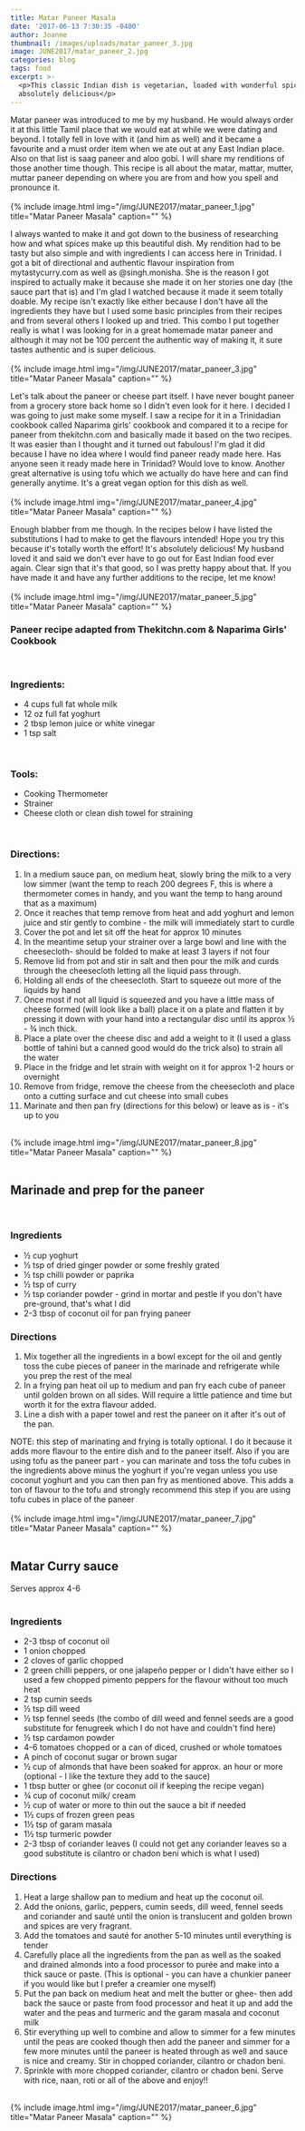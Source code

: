 ```yaml
---
title: Matar Paneer Masala
date: '2017-06-13 7:30:35 -0400'
author: Joanne
thumbnail: /images/uploads/matar_paneer_3.jpg
image: JUNE2017/matar_paneer_2.jpg
categories: blog
tags: food
excerpt: >-
  <p>This classic Indian dish is vegetarian, loaded with wonderful spices and
  absolutely delicious</p>
---
```

Matar paneer was introduced to me by my husband. He would always order it at this little Tamil place that we would eat at while we were dating and beyond. I totally fell in love with it (and him as well) and it became a favourite and a must order item when we ate out at any East Indian place.  Also on that list is saag paneer and aloo gobi. I will share my renditions of those another time though. This recipe is all about the matar, mattar, mutter, muttar paneer depending on where you are from
and how you spell and pronounce it.
<br>
<br>
{% include image.html
img="/img/JUNE2017/matar_paneer_1.jpg"
title="Matar Paneer Masala"
caption="" %}
<br>

I always wanted to make it and got down to the business of researching how and what spices make up this beautiful dish. My rendition had to be tasty but also simple and with ingredients I can access here in Trinidad.  I got a bit of directional and authentic flavour inspiration from mytastycurry.com as well as @singh.monisha.  She is the reason I got inspired to actually make it because she made it on her stories one day (the sauce part that is) and I'm glad I watched because it made it seem totally doable. My recipe isn't exactly like either because I don't have all the ingredients they have but I used some basic principles from their recipes and from several others I looked up and tried. This combo I put together really is what I was looking for in a great homemade matar paneer and although it may not be 100 percent the authentic way of making it, it sure tastes authentic and is super delicious.\
<br>
{% include image.html
img="/img/JUNE2017/matar_paneer_3.jpg"
title="Matar Paneer Masala"
caption="" %}
<br>

Let's talk about the paneer or cheese part itself.  I have never bought paneer from a grocery store back home so I didn't even look for it here. I decided I was going to just make some myself. I saw a recipe for it in a Trinidadian cookbook called Naparima girls' cookbook and compared it to a recipe for paneer from thekitchn.com and basically made it based on the two recipes.  It was easier than I thought and it turned out fabulous! I'm glad it did because I have no idea where I would find paneer ready made here. Has anyone seen it ready made here in Trinidad? Would love to know.  Another great alternative is using tofu which we actually do have here and can find generally anytime. It's a great vegan option for this dish as well.
<br>
<br>
{% include image.html
img="/img/JUNE2017/matar_paneer_4.jpg"
title="Matar Paneer Masala"
caption="" %}
<br>

Enough blabber from me though. In the recipes below I have listed the substitutions I had to make to get the flavours intended! Hope you try this because it's totally worth the effort! It's absolutely delicious! My husband loved it and said we don't ever have to go out for East Indian food ever again.  Clear sign that it's that good, so I was pretty happy about that. If you have made it and have any further additions to the recipe, let me know!
<br>
<br>
{% include image.html
img="/img/JUNE2017/matar_paneer_5.jpg"
title="Matar Paneer Masala"
caption="" %}
<br>

### Paneer recipe adapted from Thekitchn.com & Naparima Girls' Cookbook

<br>

### Ingredients:

* 4 cups full fat whole milk
* 12 oz full fat yoghurt
* 2 tbsp lemon juice or white vinegar
* 1 tsp salt

<br>

### Tools:

* Cooking Thermometer
* Strainer
* Cheese cloth or clean dish towel for straining

<br>

### Directions:

 1. In a medium sauce pan, on medium heat, slowly bring the milk to a very low simmer (want the temp to reach 200 degrees F, this is where a thermometer comes in handy, and you want the temp to hang around that as a maximum)
 2. Once it reaches that temp remove from heat and add yoghurt and lemon juice and stir gently to combine - the milk will immediately start to curdle
 3. Cover the pot and let sit off the heat for approx 10 minutes
 4. In the meantime setup your strainer over a large bowl and line with the cheesecloth- should be folded to make at least 3 layers if not four
 5. Remove lid from pot and stir in salt and then pour the milk and curds through the cheesecloth letting all the liquid pass through.
 6. Holding all ends of the cheesecloth. Start to squeeze out more of the liquids by hand
 7. Once most if not all liquid is squeezed and you have a little mass of cheese formed (will look like a ball) place it on a plate and flatten it by pressing it down with your hand into a rectangular disc until its approx ½ - ¾ inch thick.
 8. Place a plate over the cheese disc and add a weight to it (I used a glass bottle of tahini but a canned good would do the trick also) to strain all the water
 9. Place in the fridge and let strain with weight on it for approx 1-2 hours or overnight
10. Remove from fridge, remove the cheese from the cheesecloth and place onto a cutting surface and cut cheese into small cubes
11. Marinate and then pan fry (directions for this below) or leave as is - it's up to you

<br>
{% include image.html
img="/img/JUNE2017/matar_paneer_8.jpg"
title="Matar Paneer Masala"
caption="" %}
<br>
<br>

## Marinade and prep for the paneer

<br>

### Ingredients

* ½ cup yoghurt
* ½ tsp of dried ginger powder or some freshly grated
* ½ tsp chilli powder or paprika
* ½ tsp of curry
* ½ tsp coriander powder - grind in mortar and pestle if you don't have pre-ground, that's what I did
* 2-3 tbsp of coconut oil for pan frying paneer
  <br>

### Directions

1. Mix together all the ingredients in a bowl except for the oil and gently toss the cube pieces of paneer in the marinade and refrigerate while you prep the  rest of the meal
2. In a frying pan heat oil up to medium and pan fry each cube of paneer until golden brown on all sides. Will require a little patience and time but worth it for the extra flavour added.
3. Line a dish with a paper towel and rest the paneer on it after it's out of the pan.

NOTE: this step of marinating and frying is totally optional. I do it because it adds more flavour to the entire dish and to the paneer itself. Also if you are using tofu as the paneer part - you can marinate and toss the tofu cubes in the ingredients above minus the yoghurt if you're vegan unless you use coconut yoghurt and you can then pan fry as mentioned above. This adds a ton of flavour to the tofu and strongly recommend this step if you are using tofu cubes in place of the paneer
<br>
<br>
{% include image.html
img="/img/JUNE2017/matar_paneer_7.jpg"
title="Matar Paneer Masala"
caption="" %}
<br>
<br>

## Matar Curry sauce

Serves approx 4-6
<br>
<br>

### Ingredients

* 2-3 tbsp of coconut oil
* 1 onion chopped
* 2 cloves of garlic chopped
* 2 green chilli peppers, or one jalapeño pepper or I didn't have either so I  used a few chopped pimento peppers for the flavour without too much heat
* 2 tsp cumin seeds
* ½ tsp dill weed
* ½ tsp fennel seeds (the combo of dill weed and fennel seeds are a good substitute for fenugreek which I do not have and couldn't find here)
* ½ tsp cardamon powder
* 4-6 tomatoes chopped or a can of diced, crushed or whole tomatoes
* A pinch of coconut sugar or brown sugar
* ½ cup of almonds that have been soaked for approx. an hour or more (optional - I like the texture they add to the sauce)
* 1 tbsp butter or ghee (or coconut oil if keeping the recipe vegan)
* ¾ cup of coconut milk/ cream
* ½ cup of water or more to thin out the sauce a bit if needed
* 1½ cups of frozen green peas
* 1½ tsp of garam masala
* 1½ tsp turmeric powder
* 2-3 tbsp of coriander leaves (I could not get any coriander leaves so a good substitute is cilantro or chadon beni which is what I used)
  <br>

### Directions

1. Heat a large shallow pan to medium and  heat up the coconut oil.
2. Add the onions, garlic, peppers, cumin seeds, dill weed, fennel seeds and coriander and sauté until the onion is translucent and golden brown and spices are very fragrant.
3. Add the tomatoes and sauté for another 5-10 minutes until
   everything is tender
4. Carefully place all the ingredients from the pan as well as the soaked and drained almonds into a food processor to purée and make into a thick sauce or paste. (This is optional - you can have a chunkier paneer if you would like but I prefer a creamier one myself)
5. Put the pan back on medium heat and melt the butter or ghee- then add back the sauce or paste from food processor and heat it up and add the water and the peas and turmeric and the garam masala and coconut milk
6. Stir everything up well to combine and allow to simmer for a few minutes until the peas are cooked though then add the paneer and simmer for a few more
   minutes until the paneer is heated through as well and sauce is nice and creamy. Stir in chopped coriander, cilantro or chadon beni.
7. Sprinkle with more chopped coriander, cilantro or chadon beni. Serve with rice, naan, roti or all of the above and enjoy!!

<br>
{% include image.html
img="/img/JUNE2017/matar_paneer_6.jpg"
title="Matar Paneer Masala"
caption="" %}
